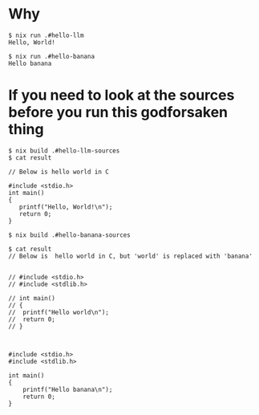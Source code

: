 # Why

```
$ nix run .#hello-llm
Hello, World!

$ nix run .#hello-banana
Hello banana
```

# If you need to look at the sources before you run this godforsaken thing

```
$ nix build .#hello-llm-sources
$ cat result

// Below is hello world in C

#include <stdio.h>
int main()
{
   printf("Hello, World!\n");
   return 0;
}

$ nix build .#hello-banana-sources

$ cat result
// Below is  hello world in C, but 'world' is replaced with 'banana'


// #include <stdio.h>
// #include <stdlib.h>

// int main()
// {
// 	printf("Hello world\n");
// 	return 0;
// }



#include <stdio.h>
#include <stdlib.h>

int main()
{
	printf("Hello banana\n");
	return 0;
}
```
